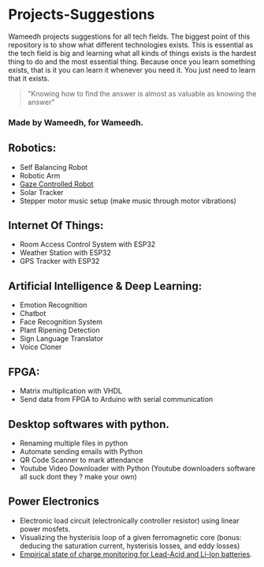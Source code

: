 # Projects-Suggestions
Wameedh projects suggestions for all tech fields.
The biggest point of this repository is to show what different technologies exists. This is essential as the tech field is big and learning what all kinds of things exists is the hardest thing to do and the most essential thing. Because once you learn something exists, that is it you can learn it whenever you need it. You just need to learn that it exists.
> "Knowing how to find the answer is almost as valuable as knowing the answer"

### Made by Wameedh, for Wameedh.


## Robotics:
- Self Balancing Robot
- Robotic Arm
- [Gaze Controlled Robot](https://github.com/cyliakh/Gaze-controlled-robot/blob/main/README.md)
- Solar Tracker
- Stepper motor music setup (make music through motor vibrations)

## Internet Of Things:
- Room Access Control System with ESP32
- Weather Station with ESP32
- GPS Tracker with ESP32

## Artificial Intelligence & Deep Learning:
- Emotion Recognition
- Chatbot
- Face Recognition System
- Plant Ripening Detection
- Sign Language Translator
- Voice Cloner

## FPGA:
- Matrix multiplication with VHDL
- Send data from FPGA to Arduino with serial communication

## Desktop softwares with python.
- Renaming multiple files in python
- Automate sending emails with Python
- QR Code Scanner to mark attendance
- Youtube Video Downloader with Python (Youtube downloaders software all suck dont they ? make your own)

## Power Electronics
- Electronic load circuit (electronically controller resistor) using linear power mosfets.
- Visualizing the hysterisis loop of a given ferromagnetic core (bonus: deducing the saturation current, hysterisis losses, and eddy losses)
- [Empirical state of charge monitoring for Lead-Acid and Li-Ion batteries](https://github.com/AHZ456/BatteryM).

